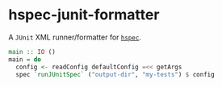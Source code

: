 # hspec-junit-formatter

A `JUnit` XML runner/formatter for [`hspec`](http://hspec.github.io/).

```hs
main :: IO ()
main = do
  config <- readConfig defaultConfig =<< getArgs
  spec `runJUnitSpec` ("output-dir", "my-tests") $ config
```
